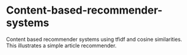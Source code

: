 # Content-based-recommender-systems
Content based recommender systems using tfidf and cosine similarities. This illustrates a simple article recommender.
